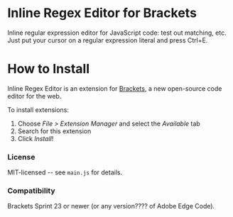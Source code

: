 Inline Regex Editor for Brackets
================================
Inline regular expression editor for JavaScript code: test out matching, etc. Just put your cursor on a regular expression literal and press Ctrl+E.


How to Install
==============
Inline Regex Editor is an extension for [Brackets](https://github.com/adobe/brackets/), a new open-source code editor for the web.

To install extensions:

1. Choose _File > Extension Manager_ and select the _Available_ tab
2. Search for this extension
3. Click _Install_!


### License
MIT-licensed -- see `main.js` for details.

### Compatibility
Brackets Sprint 23 or newer (or any version???? of Adobe Edge Code).